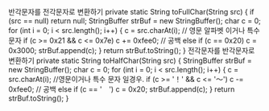 반각문자를 전각문자로 변환하기
private static String toFullChar(String src)
{
    if (src == null)    return null;
    StringBuffer strBuf = new StringBuffer();
    char c = 0;
    for (int i = 0; i < src.length(); i++)
    {
        c = src.charAt(i);
        // 영문 알파벳 이거나 특수 문자
        if (c >= 0x21 && c <= 0x7e)   c += 0xfee0;
        // 공백
        else if (c == 0x20)   c = 0x3000;
        strBuf.append(c);
    }
    return strBuf.toString();
}
전각문자를 반각문자로 변환하기
private static String toHalfChar(String src)
{
    StringBuffer strBuf = new StringBuffer();
    char c = 0;
    for (int i = 0; i < src.length(); i++)
    {
        c = src.charAt(i);
        //영문이거나 특수 문자 일경우.
        if (c >= '！' && c <= '～')   c -= 0xfee0;
        // 공백
        else if (c == '　')   c = 0x20;
        strBuf.append(c);
    }
    return strBuf.toString();
}
